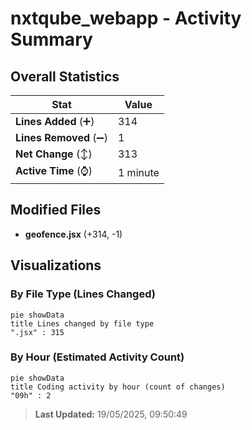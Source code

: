 # nxtqube_webapp - Activity Summary 

## Overall Statistics

| Stat                   | Value                                                             |
| ---------------------- | ----------------------------------------------------------------- |
| **Lines Added** (➕)   | 314                                          |
| **Lines Removed** (➖) | 1                                        |
| **Net Change** (↕)    | 313                |
| **Active Time** (⌚)   | 1 minute |


## Modified Files
- **geofence.jsx** (+314, -1)

## Visualizations

### By File Type (Lines Changed)

```mermaid
pie showData
title Lines changed by file type
".jsx" : 315
```

### By Hour (Estimated Activity Count)

```mermaid
pie showData
title Coding activity by hour (count of changes)
"09h" : 2
```


> **Last Updated:** 19/05/2025, 09:50:49